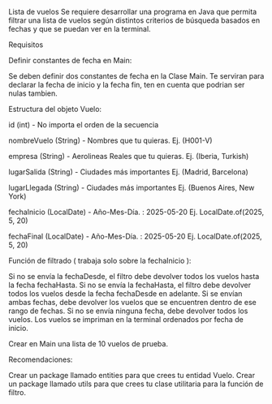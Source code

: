 Lista de vuelos
Se requiere desarrollar una programa en Java que permita filtrar una lista de vuelos según distintos criterios de búsqueda basados en fechas y que se puedan ver en la terminal.

Requisitos


Definir constantes de fecha en Main:

Se deben definir dos constantes de fecha en la Clase Main. Te serviran para declarar la fecha de inicio y la fecha fin, ten en cuenta que podrian ser nulas tambien.



Estructura del objeto Vuelo:


id (int) - No importa el orden de la secuencia

nombreVuelo (String) - Nombres que tu quieras. Ej. (H001-V)

empresa (String) - Aerolineas Reales que tu quieras. Ej. (Iberia, Turkish)

lugarSalida (String) - Ciudades más importantes Ej. (Madrid, Barcelona)

lugarLlegada (String) - Ciudades más importantes Ej. (Buenos Aires, New York)

fechaInicio (LocalDate) - Año-Mes-Día. : 2025-05-20 Ej. LocalDate.of(2025, 5, 20)

fechaFinal (LocalDate) - Año-Mes-Día. : 2025-05-20 Ej. LocalDate.of(2025, 5, 20)



Función de filtrado ( trabaja solo sobre la fechaInicio ):

Si no se envía la fechaDesde, el filtro debe devolver todos los vuelos hasta la fecha fechaHasta.
Si no se envía la fechaHasta, el filtro debe devolver todos los vuelos desde la fecha fechaDesde en adelante.
Si se envían ambas fechas, debe devolver los vuelos que se encuentren dentro de ese rango de fechas.
Si no se envía ninguna fecha, debe devolver todos los vuelos.
Los vuelos se impriman en la terminal ordenados por fecha de inicio.



Crear en Main una lista de 10 vuelos de prueba.


Recomendaciones:

Crear un package llamado entities para que crees tu entidad Vuelo.
Crear un package llamado utils para que crees tu clase utilitaria para la función de filtro.

